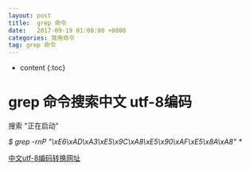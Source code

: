 ```yaml
---
layout: post
title:  grep 命令
date:   2017-09-19 01:08:00 +0800
categories: 常用命令
tag: grep 命令
---
```


* content
{:toc}



# grep 命令搜索中文  utf-8编码
搜索   "正在启动"

_$ grep -rnP "\xE6\xAD\xA3\xE5\x9C\xA8\xE5\x90\xAF\xE5\x8A\xA8" *_

[中文utf-8编码转换网址](http://www.mytju.com/classcode/tools/encode_utf8.asp)
